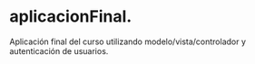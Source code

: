 # aplicacionFinal.
Aplicación final del curso utilizando modelo/vista/controlador y autenticación de usuarios.
